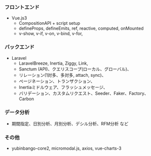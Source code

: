 ### フロントエンド
- Vue.js3
  - CompositionAPI + script setup
  - defineProps, defineEmits, ref, reactive, computed, onMounted
  - v-show, v-if, v-on, v-bind, v-for,

### バックエンド 
- Laravel
  - LaravelBreeze, Inertia, Ziggy, Link,
  - Sanctum (API)、クエリスコープ(ローカル、グローバル)、
  - リレーション(1対多、多対多, attach, sync)、
  - ページネーション、トランザクション、
  - Inertiaミドルウェア、フラッシュメッセージ、
  - バリデーション、カスタムリクエスト、Seeder、Faker、Factory、Carbon

### データ分析
- 期間指定、日別分析、月別分析、デシル分析、RFM分析 など

### その他
- yubinbango-core2, micromodal.js, axios, vue-charts-3